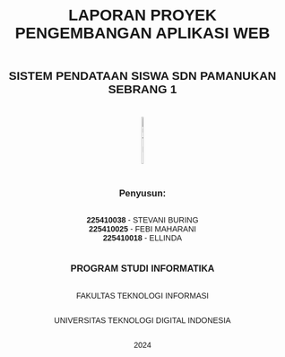 

<div style="display: flex; flex-direction: column; align-items: center; justify-content: center; text-align: center; min-height: 100vh; font-family: Arial, sans-serif;">

<h1>LAPORAN PROYEK PENGEMBANGAN APLIKASI WEB</h1>

<h2>SISTEM PENDATAAN SISWA SDN PAMANUKAN SEBRANG 1</h2>

<div style="display: flex; justify-content: center; margin: 20px;">
   <img src="https://github.com/user-attachments/assets/caeede39-4853-46c8-80a8-f0a0d01aaa1c" alt="UTDI" style="width: 30%;">
</div>

<h3>Penyusun:</h3>
<ul style="list-style: none; padding: 0;">
    <li><strong>225410038</strong> - STEVANI BURING</li>
    <li><strong>225410025</strong> - FEBI MAHARANI</li>
    <li><strong>225410018</strong> - ELLINDA</li>
</ul>

<h3>PROGRAM STUDI INFORMATIKA</h3>
<p>FAKULTAS TEKNOLOGI INFORMASI</p>
<p>UNIVERSITAS TEKNOLOGI DIGITAL INDONESIA</p>
<p>2024</p>

</div>


## 1. Pendahuluan

### a. Latar Belakang
Kemajuan teknologi informasi yang semakin pesat membawa banyak manfaat dalam berbagai bidang, termasuk dunia pendidikan. Namun, SDN Pamanukan Sebrang 1 masih menghadapi kendala dalam proses pendataan siswa yang dilakukan secara manual. Hal ini menyebabkan:

- Pengelolaan informasi yang lambat.
- Kesulitan dalam membuat laporan atau mengolah data dengan cepat.
- Sulitnya mendapatkan informasi sekolah secara online.

Untuk mengatasi masalah ini, diperlukan sistem informasi berbasis web yang dapat:

- Memudahkan pengelolaan data siswa secara terstruktur.
- Menyediakan akses informasi real-time.
- Meningkatkan efisiensi administrasi sekolah.

### b. Tujuan
Tujuan dari pengembangan sistem ini adalah:
1. **Kemudahan pendataan:** Menyederhanakan pengelolaan data siswa.
2. **Efisiensi informasi:** Memudahkan penyimpanan dan akses informasi siswa.
3. **Meningkatkan administrasi:** Mendukung efisiensi melalui pengelolaan data yang terintegrasi.
4. **Perancangan sistem terarah:** Mengembangkan sistem sesuai kebutuhan pengguna.

### c. Batasan Masalah
#### Ruang Lingkup yang Dikembangkan:
1. **Manajemen Data Siswa:**
   - Menambah, mengedit, dan menghapus data siswa.
   - Mempermudah pencarian data siswa.
2. **Manajemen Informasi Sekolah:**
   - Menampilkan profil sekolah, visi, misi, dan informasi lainnya.
   - Menyediakan dokumentasi kegiatan sekolah.
   - Memberikan akses ke informasi kontak sekolah.
3. **Tampilan Responsif:**
   - Diakses melalui komputer dan ponsel.
4. **Keamanan dan Backup Data:**
   - Login aman untuk admin.
   - Backup data otomatis.

#### Ruang Lingkup yang Tidak Dikembangkan:
1. Sistem Keuangan.
2. Manajemen Akademik (nilai, jadwal, laporan belajar).
3. Integrasi dengan Sistem Eksternal.
4. Aplikasi Mobile Khusus.

---

## 2. Perancangan Sistem

### a. Rancangan Awal
#### 1) Rancangan Database
Struktur tabel dirancang untuk mengelola data siswa, guru, rombel, dan pengguna:

**Tabel Siswa:**
- NIS: Integer [Primary Key]
- Nsiswa: Varchar
- Sjekel: Varchar
- Tingkat: Varchar
- Id_rombel: Integer
- Id_guru: Integer

**Tabel Pengguna:**
- Id: Integer [Primary Key]
- Username: Varchar
- Password: Varchar
- Akses: Varchar

**Tabel Rombel:**
- Id_rombel: Integer [Primary Key]
- Nama_rombel: Varchar
- Tingkat: Varchar

**Tabel Guru:**
- Id_guru: Integer [Primary Key]
- Nama_guru: Varchar
- Gjekel: Varchar
- Status: Varchar


<div style="display: flex; flex-wrap: wrap; gap: 10px;">
      <img src ="https://github.com/user-attachments/assets/3f47607c-1db1-49f6-b614-01ab8b0ab7e2"  alt="UTDI" style="width: 50%;" )
</div>

#### 2) Data Flow Diagram (DFD) Level 0
<div style="display: flex; flex-wrap: wrap; gap: 10px;">
      <img src ="https://github.com/user-attachments/assets/37cdee81-892d-4c8b-a49c-7907ff04cfcf" alt="DFD" style="width: 50%;" )
</div>


### b. Realisasi
#### 1. Diagram Relasi Antar Tabel dan Struktur Tabel
<div style="display: flex; flex-wrap: wrap; gap: 10px;">
      <img src ="https://github.com/user-attachments/assets/09f7163c-f445-4451-9710-349fe1d6eee2" alt="DFD" style="width: 50%;" )
</div>


#### 2. Data Flow Diagram (DFD) Level 1
<div style="display: flex; flex-wrap: wrap; gap: 10px;">
      <img src ="https://github.com/user-attachments/assets/6dcb1850-f58a-4d1b-afa3-e2aa47c3445c" alt="DFD" style="width: 50%;" )
</div>



### 3. Teknologi
Sistem ini dikembangkan menggunakan **CodeIgniter** yang:
- Bersifat ringan, sederhana, dan cepat.
- Menggunakan pola desain Model-View-Controller (MVC).

---

## 3. Implementasi

### a. Model
https://github.com/ellindaa/praktikum-pemrograman-berbasis-mobile/blob/main/Percobaan/model

### b. View
https://github.com/ellindaa/praktikum-pemrograman-berbasis-mobile/blob/main/Percobaan/view

### c. Controller
https://github.com/ellindaa/praktikum-pemrograman-berbasis-mobile/blob/main/Percobaan/controller

---

## 4. Tampilan/Output

### 1) Tampilan untuk Guest/Tamu
- **Home**
  <div style="display: flex; flex-wrap: wrap; gap: 10px;">
      <img src ="https://github.com/user-attachments/assets/f6f55bb9-c52e-43b5-b019-6672740c3065" alt="DFD" style="width: 50%;" )
   </div>

- **Profile**
   <div style="display: flex; flex-wrap: wrap; gap: 10px;">
       <img src ="https://github.com/user-attachments/assets/36a80f61-1d31-4bbe-9f4d-5c3765726f4e" alt="Profile" style="width: 50%;" )
   </div>
   
- **Login**
   <div style="display: flex; flex-wrap: wrap; gap: 10px;">
         <img src ="https://github.com/user-attachments/assets/cbacc7c8-725a-4149-962c-c857a222ac71" alt="Login" style="width: 50%;" )
   </div>

### 2) Tampilan untuk Admin
#### **Siswa**: Tampil, Tambah, Edit, Hapus.
<div style="display: flex; flex-wrap: wrap; gap: 10px;">
  <img src="https://github.com/user-attachments/assets/880bb127-9f97-4c12-bebf-fa9537be553d" alt="Siswa Tampil" style="width: 24%;">
  <img src="https://github.com/user-attachments/assets/fe239be4-4a98-4874-8cee-84b04cca6334" alt="Siswa Tambah" style="width: 24%;">
  <img src="https://github.com/user-attachments/assets/512521d1-0ec1-4a21-92a1-6405644bc401" alt="Siswa Edit" style="width: 24%;">
  <img src="https://github.com/user-attachments/assets/de724c57-970c-4cb3-9e41-f98310e7bd02" alt="Siswa Hapus" style="width: 24%;">
</div>

#### **Guru**: Tampil, Tambah, Edit, Hapus.
<div style="display: flex; flex-wrap: wrap; gap: 10px;">
  <img src="https://github.com/user-attachments/assets/fbff3055-236f-4bd2-a247-5218fda18f4a" alt="Guru Tampil" style="width: 24%;">
  <img src="https://github.com/user-attachments/assets/281a1d60-1fea-4335-87ec-98ba7c15770c" alt="Guru Tambah" style="width: 24%;">
  <img src="https://github.com/user-attachments/assets/eafe9625-580a-4ed0-95ba-b46122ac9334" alt="Guru Edit" style="width: 24%;">
  <img src="https://github.com/user-attachments/assets/f1a31d2a-c1e0-4457-aace-1609a1d7883f" alt="Guru Hapus" style="width: 24%;">
</div>

#### **Rombel**: Tampil, Edit, Hapus.
<div style="display: flex; flex-wrap: wrap; gap: 10px;">
  <img src="https://github.com/user-attachments/assets/8d6b488c-f6a7-4c98-9cc5-971407728e57" alt="Rombel Tampil" style="width: 24%;">
  <img src="https://github.com/user-attachments/assets/957db759-7a15-465b-9d35-be6c0e3939ad" alt="Rombel Tambah" style="width: 24%;">
   <img src="https://github.com/user-attachments/assets/a907811d-6a31-4e6d-aca3-3ff3a50aa2a3" alt="Rombel Edit" style="width: 24%;"/>
  <img src="https://github.com/user-attachments/assets/d8515ebb-867e-4a0c-ba6c-3530e121957f" alt="Rombel Hapus" style="width: 24%;">
</div>

---

## 5. Langkah-Langkah Menjalankan Aplikasi

1. **Mengakses Halaman Aplikasi**: Buka URL melalui browser.
2. **Tampilan Awal**: Halaman `home` sebagai tampilan awal.
3. **Menu Guest**: Akses menu `home` dan `profile`.
4. **Menu Login**: Masuk untuk pengguna terdaftar.
5. **Menu Admin**: Tambah, edit, atau hapus data melalui menu lengkap.
6. **Menu Logout**: Keluar dari akun dan kembali ke halaman login.

---

## 6. Kesimpulan dan Saran

### a. Kesimpulan
Sistem ini dirancang untuk mengatasi kendala pendataan siswa di SDN Pamanukan Sebrang 1. Fitur utama seperti:
- Manajemen data siswa.
- Informasi sekolah.
- Tampilan responsif.
- Keamanan dan backup data.

Dengan sistem ini, sekolah dapat meningkatkan kualitas layanan administrasi di era digital.

### b. Saran
1. Pemeliharaan dan pembaruan sistem secara berkala.
2. Peningkatan desain antarmuka (UI/UX).
3. Optimasi kinerja sistem.
4. Pengujian dan evaluasi berkala.
5. Peningkatan keamanan data.

### Link PDF
https://github.com/FebiMaharani/Proyek-Pengembangan-APK-Web/blob/main/Projek%20Akhir/Laporan%20PPAW%20Robusta.pdf


